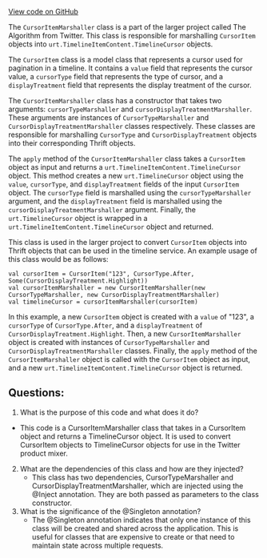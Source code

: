 [View code on GitHub](https://github.com/misbahsy/the-algorithm/product-mixer/core/src/main/scala/com/twitter/product_mixer/core/functional_component/marshaller/response/urt/operation/CursorItemMarshaller.scala)

The `CursorItemMarshaller` class is a part of the larger project called The Algorithm from Twitter. This class is responsible for marshalling `CursorItem` objects into `urt.TimelineItemContent.TimelineCursor` objects. 

The `CursorItem` class is a model class that represents a cursor used for pagination in a timeline. It contains a `value` field that represents the cursor value, a `cursorType` field that represents the type of cursor, and a `displayTreatment` field that represents the display treatment of the cursor.

The `CursorItemMarshaller` class has a constructor that takes two arguments: `cursorTypeMarshaller` and `cursorDisplayTreatmentMarshaller`. These arguments are instances of `CursorTypeMarshaller` and `CursorDisplayTreatmentMarshaller` classes respectively. These classes are responsible for marshalling `CursorType` and `CursorDisplayTreatment` objects into their corresponding Thrift objects.

The `apply` method of the `CursorItemMarshaller` class takes a `CursorItem` object as input and returns a `urt.TimelineItemContent.TimelineCursor` object. This method creates a new `urt.TimelineCursor` object using the `value`, `cursorType`, and `displayTreatment` fields of the input `CursorItem` object. The `cursorType` field is marshalled using the `cursorTypeMarshaller` argument, and the `displayTreatment` field is marshalled using the `cursorDisplayTreatmentMarshaller` argument. Finally, the `urt.TimelineCursor` object is wrapped in a `urt.TimelineItemContent.TimelineCursor` object and returned.

This class is used in the larger project to convert `CursorItem` objects into Thrift objects that can be used in the timeline service. An example usage of this class would be as follows:

```
val cursorItem = CursorItem("123", CursorType.After, Some(CursorDisplayTreatment.Highlight))
val cursorItemMarshaller = new CursorItemMarshaller(new CursorTypeMarshaller, new CursorDisplayTreatmentMarshaller)
val timelineCursor = cursorItemMarshaller(cursorItem)
``` 

In this example, a new `CursorItem` object is created with a `value` of "123", a `cursorType` of `CursorType.After`, and a `displayTreatment` of `CursorDisplayTreatment.Highlight`. Then, a new `CursorItemMarshaller` object is created with instances of `CursorTypeMarshaller` and `CursorDisplayTreatmentMarshaller` classes. Finally, the `apply` method of the `CursorItemMarshaller` object is called with the `CursorItem` object as input, and a new `urt.TimelineItemContent.TimelineCursor` object is returned.
## Questions: 
 1. What is the purpose of this code and what does it do?
   - This code is a CursorItemMarshaller class that takes in a CursorItem object and returns a TimelineCursor object. It is used to convert CursorItem objects to TimelineCursor objects for use in the Twitter product mixer.
2. What are the dependencies of this class and how are they injected?
   - This class has two dependencies, CursorTypeMarshaller and CursorDisplayTreatmentMarshaller, which are injected using the @Inject annotation. They are both passed as parameters to the class constructor.
3. What is the significance of the @Singleton annotation?
   - The @Singleton annotation indicates that only one instance of this class will be created and shared across the application. This is useful for classes that are expensive to create or that need to maintain state across multiple requests.